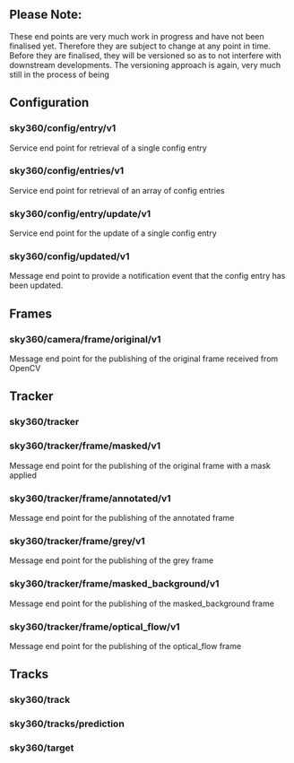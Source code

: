 ## Please Note: 
These end points are very much work in progress and have not been finalised yet. Therefore they are subject to change at any point in time. Before they are finalised, they will be versioned so as to not interfere with downstream developments. The versioning approach is again, very much still in the process of being 

## Configuration

### sky360/config/entry/v1
Service end point for retrieval of a single config entry

### sky360/config/entries/v1
Service end point for retrieval of an array of config entries

### sky360/config/entry/update/v1
Service end point for the update of a single config entry

### sky360/config/updated/v1
Message end point to provide a notification event that the config entry has been updated.

## Frames

### sky360/camera/frame/original/v1
Message end point for the publishing of the original frame received from OpenCV

## Tracker

### sky360/tracker

### sky360/tracker/frame/masked/v1
Message end point for the publishing of the original frame with a mask applied

### sky360/tracker/frame/annotated/v1
Message end point for the publishing of the annotated frame

### sky360/tracker/frame/grey/v1
Message end point for the publishing of the grey frame

### sky360/tracker/frame/masked_background/v1
Message end point for the publishing of the masked_background frame

### sky360/tracker/frame/optical_flow/v1
Message end point for the publishing of the optical_flow frame

## Tracks

### sky360/track

### sky360/tracks/prediction

### sky360/target

